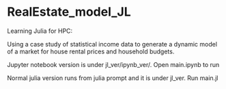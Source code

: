 # RealEstate_model_JL
Learning Julia for HPC:

Using a case study of statistical income data
to generate a dynamic model of a market 
for house rental prices and household budgets.

Jupyter notebook version is under jl_ver/ipynb_ver/.
Open main.ipynb to run

Normal julia version runs from julia prompt
and it is under jl_ver. Run main.jl
